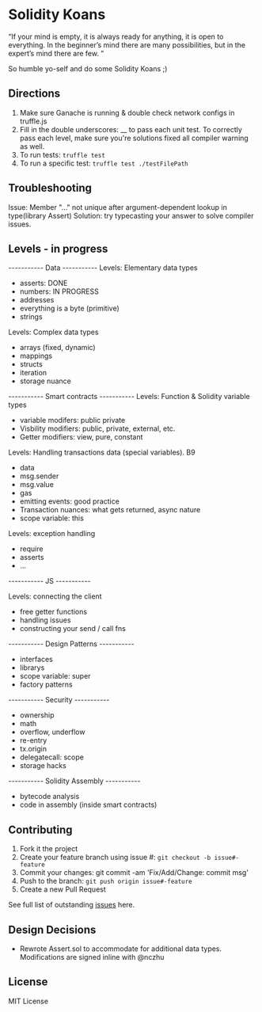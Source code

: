 # Solidity Koans

“If your mind is empty, it is always ready for anything, it is open to everything. In the beginner’s mind there are many possibilities, but in the expert’s mind there are few. ”

So humble yo-self and do some Solidity Koans ;)

## Directions

 1. Make sure Ganache is running & double check network configs in truffle.js
 2. Fill in the double underscores: __ to pass each unit test. To correctly pass each level, make sure you're solutions fixed all compiler warning as well.
 3. To run tests: `truffle test`
 4. To run a specific test: `truffle test ./testFilePath`

## Troubleshooting
Issue: Member "..." not unique after argument-dependent lookup in type(library Assert)
Solution: try typecasting your answer to solve compiler issues.

## Levels - in progress

----------- Data -----------
Levels: Elementary data types
- asserts: DONE
- numbers: IN PROGRESS
- addresses
- everything is a byte (primitive)
- strings



Levels: Complex data types
- arrays (fixed, dynamic)
- mappings
- structs 
- iteration
- storage nuance

----------- Smart contracts -----------
Levels: Function & Solidity variable types
- variable modifers: public private
- Visbility modifiers: public, private, external, etc.
- Getter modifiers: view, pure, constant

Levels: Handling transactions data (special variables). B9
- data
- msg.sender
- msg.value
- gas
- emitting events: good practice
- Transaction nuances: what gets returned, async nature
- scope variable: this

Levels: exception handling
- require
- asserts
- ...

----------- JS ----------- 

Levels: connecting the client
- free getter functions
- handling issues
- constructing your send / call fns

----------- Design Patterns ----------- 
- interfaces
- librarys
- scope variable: super
- factory patterns

----------- Security -----------  
- ownership
- math
- overflow, underflow
- re-entry
- tx.origin
- delegatecall: scope
- storage hacks

----------- Solidity Assembly ----------- 
- bytecode analysis
- code in assembly (inside smart contracts)

## Contributing

 1. Fork it the project
 2. Create your feature branch using issue #: `git checkout -b issue#-feature`
 3. Commit your changes: git commit -am 'Fix/Add/Change: commit msg'
 4. Push to the branch: `git push origin issue#-feature`
 5. Create a new Pull Request

See full list of outstanding [issues](https://github.com/nczhu/soliditykoans/issues) here.

## Design Decisions
- Rewrote Assert.sol to accommodate for additional data types. Modifications are signed inline with @nczhu

## License
MIT License
